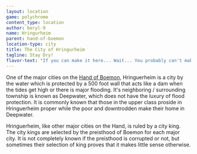 ```yaml
---
layout: location
game: polychrome
content_type: location
author: beryl-9
name: Hringurheim
parent: hand-of-boemon
location-type: city
title: The City of Hringurheim
tagline: Stay Dry!
flavor-text: "If you can make it here... Wait... You probably can't make it here."
---
```


One of the major cities on the [Hand of Boemon](/locations/hand-of-boemon), Hringuerheim is a city by the water which is protected by a 500 foot wall that acts like a dam when the tides get high or there is major flooding. It's neighboring / surrounding township is known as Deepwater, which does not have the luxury of flood protection. It is commonly known that those in the upper class proside in Hringuerheim proper while the poor and downtrodden make their home in Deepwater.

Hringuerheim, like other major cities on the Hand, is ruled by a city king. The city kings are selected by the preisthood of Boemon for each major city. It is not completely known if the preisthood is corrupted or not, but sometimes their selection of king proves that it makes little sense otherwise.
